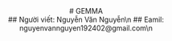 <div style="text-align: center;">
  # GEMMA<br>
  ## Người viết: Nguyễn Văn Nguyễn\n
  ## Eamil: nguyenvannguyen192402@gmail.com\n
</div>
